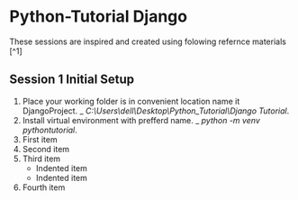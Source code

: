 # Python-Tutorial Django

These sessions are inspired and created using folowing refernce materials [^1]
## Session 1 Initial Setup

1. Place your working folder is in convenient location name it DjangoProject.
     _  *C:\Users\dell\Desktop\Python_Tutorial\Django Tutorial*.
2. Install virtual environment with prefferd name. 
     _  *python -m venv pythontutorial*.
1. First item
2. Second item
3. Third item
    - Indented item
    - Indented item
4. Fourth item
